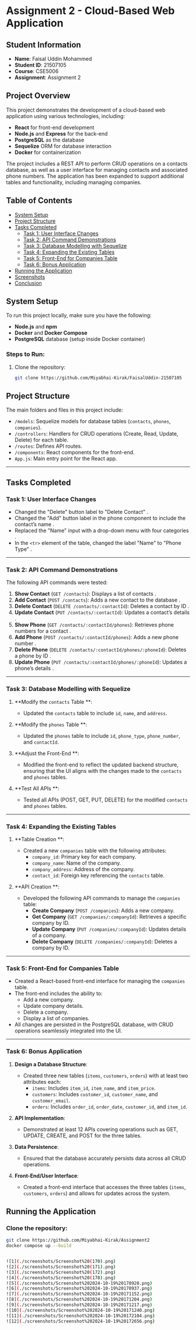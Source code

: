 # Assignment 2 - Cloud-Based Web Application

## Student Information
- **Name**: Faisal Uddin Mohammed
- **Student ID**: 21507105
- **Course**: CSE5006
- **Assignment**: Assignment 2

## Project Overview
This project demonstrates the development of a cloud-based web application using various technologies, including:
- **React** for front-end development
- **Node.js** and **Express** for the back-end
- **PostgreSQL** as the database
- **Sequelize** ORM for database interaction
- **Docker** for containerization

The project includes a REST API to perform CRUD operations on a contacts database, as well as a user interface for managing contacts and associated phone numbers. The application has been expanded to support additional tables and functionality, including managing companies.

## Table of Contents
- [System Setup](#system-setup)
- [Project Structure](#project-structure)
- [Tasks Completed](#tasks-completed)
  - [Task 1: User Interface Changes](#task-1-user-interface-changes)
  - [Task 2: API Command Demonstrations](#task-2-api-command-demonstrations)
  - [Task 3: Database Modelling with Sequelize](#task-3-database-modelling-with-sequelize)
  - [Task 4: Expanding the Existing Tables](#task-4-expanding-the-existing-tables)
  - [Task 5: Front-End for Companies Table](#task-5-front-end-for-companies-table)
  - [Task 6: Bonus Application](#task-6-bonus-application)
- [Running the Application](#running-the-application)
- [Screenshots](#screenshots)
- [Conclusion](#conclusion)

## System Setup
To run this project locally, make sure you have the following:
- **Node.js** and **npm**
- **Docker** and **Docker Compose**
- **PostgreSQL** database (setup inside Docker container)

### Steps to Run:
1. Clone the repository:
   ```bash
   git clone https://github.com/Miyabhai-Kirak/FaisalUddin-21507105
## Project Structure

The main folders and files in this project include:

- `/models`: Sequelize models for database tables (`contacts`, `phones`, `companies`).
- `/controllers`: Handlers for CRUD operations (Create, Read, Update, Delete) for each table.
- `/routes`: Defines API routes.
- `/components`: React components for the front-end.
- `App.js`: Main entry point for the React app.

---

## Tasks Completed

### Task 1: User Interface Changes 
- Changed the "Delete" button label to "Delete Contact" .
- Changed the "Add" button label in the phone component to include the contact’s name .
- Replaced the "Name" input with a drop-down menu with four categories .
- In the `<tr>` element of the table, changed the label "Name" to "Phone Type" .

---

### Task 2: API Command Demonstrations 
The following API commands were tested:

1. **Show Contact** (`GET /contacts`): Displays a list of contacts .
2. **Add Contact** (`POST /contacts`): Adds a new contact to the database .
3. **Delete Contact** (`DELETE /contacts/:contactId`): Deletes a contact by ID .
4. **Update Contact** (`PUT /contacts/:contactId`): Updates a contact’s details .
5. **Show Phone** (`GET /contacts/:contactId/phones`): Retrieves phone numbers for a contact .
6. **Add Phone** (`POST /contacts/:contactId/phones`): Adds a new phone number .
7. **Delete Phone** (`DELETE /contacts/:contactId/phones/:phoneId`): Deletes a phone by ID .
8. **Update Phone** (`PUT /contacts/:contactId/phones/:phoneId`): Updates a phone’s details .

---

### Task 3: Database Modelling with Sequelize 

1. **Modify the `contacts` Table **:
   - Updated the `contacts` table to include `id`, `name`, and `address`.

2. **Modify the `phones` Table **:
   - Updated the `phones` table to include `id`, `phone_type`, `phone_number`, and `contactId`.

3. **Adjust the Front-End **:
   - Modified the front-end to reflect the updated backend structure, ensuring that the UI aligns with the changes made to the `contacts` and `phones` tables.

4. **Test All APIs **:
   - Tested all APIs (POST, GET, PUT, DELETE) for the modified `contacts` and `phones` tables.

---

### Task 4: Expanding the Existing Tables 

1. **Table Creation **:
   - Created a new `companies` table with the following attributes:
     - `company_id`: Primary key for each company.
     - `company_name`: Name of the company.
     - `company_address`: Address of the company.
     - `contact_id`: Foreign key referencing the `contacts` table.

2. **API Creation **:
   - Developed the following API commands to manage the `companies` table:
     - **Create Company** (`POST /companies`): Adds a new company.
     - **Get Company** (`GET /companies/:companyId`): Retrieves a specific company by ID.
     - **Update Company** (`PUT /companies/:companyId`): Updates details of a company.
     - **Delete Company** (`DELETE /companies/:companyId`): Deletes a company by ID.

---

### Task 5: Front-End for Companies Table 

- Created a React-based front-end interface for managing the `companies` table.
- The front-end includes the ability to:
  - Add a new company.
  - Update company details.
  - Delete a company.
  - Display a list of companies.
- All changes are persisted in the PostgreSQL database, with CRUD operations seamlessly integrated into the UI.

---

### Task 6: Bonus Application 

1. **Design a Database Structure**:
   - Created three new tables (`items`, `customers`, `orders`) with at least two attributes each:
     - `items`: Includes `item_id`, `item_name`, and `item_price`.
     - `customers`: Includes `customer_id`, `customer_name`, and `customer_email`.
     - `orders`: Includes `order_id`, `order_date`, `customer_id`, and `item_id`.

2. **API Implementation**:
   - Demonstrated at least 12 APIs covering operations such as GET, UPDATE, CREATE, and POST for the three tables.

3. **Data Persistence**:
   - Ensured that the database accurately persists data across all CRUD operations.

4. **Front-End/User Interface**:
   - Created a front-end interface that accesses the three tables (`items`, `customers`, `orders`) and allows for updates across the system.
## Running the Application

### Clone the repository:
```bash
git clone https://github.com/Miyabhai-Kirak/Assignment2
docker compose up --build


![1](./screenshots/Screenshot%20(170).png)
![2](./screenshots/Screenshot%20(171).png)
![3](./screenshots/Screenshot%20(172).png)
![4](./screenshots/Screenshot%20(178).png)
![5](./screenshots/Screenshot%202024-10-19%20170920.png)
![6](./screenshots/Screenshot%202024-10-19%20170937.png)
![7](./screenshots/Screenshot%202024-10-19%20171152.png)
![8](./screenshots/Screenshot%202024-10-19%20171204.png)
![9](./screenshots/Screenshot%202024-10-19%20171217.png)
![10](./screenshots/Screenshot%202024-10-19%20171240.png)
![11](./screenshots/Screenshot%202024-10-19%20172104.png)
![12](./screenshots/Screenshot%202024-10-19%20172656.png)



